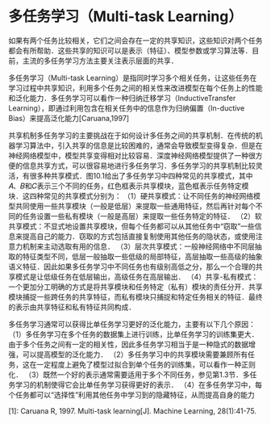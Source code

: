 

<!--
 * @version:
 * @Author:  StevenJokess https://github.com/StevenJokess
 * @Date: 2020-10-14 22:51:45
 * @LastEditors:  StevenJokess https://github.com/StevenJokess
 * @LastEditTime: 2020-10-14 22:57:46
 * @Description:
 * @TODO::
 * @Reference:
-->

# 多任务学习（Multi-task Learning）

如果有两个任务比较相关，它们之间会存在一定的共享知识，这些知识对两个任务都会有所帮助．这些共享的知识可以是表示（特征）、模型参数或学习算法等．目前，主流的多任务学习方法主要关注表示层面的共享．

多任务学习（Multi-task Learning）是指同时学习多个相关任务，让这些任务在学习过程中共享知识，利用多个任务之间的相关性来改进模型在每个任务上的性能和泛化能力．多任务学习可以看作一种归纳迁移学习（InductiveTransfer Learning），即通过利用包含在相关任务中的信息作为归纳偏置（In-ductive Bias）来提高泛化能力[Caruana,1997]


共享机制多任务学习的主要挑战在于如何设计多任务之间的共享机制．在传统的机器学习算法中，引入共享的信息是比较困难的，通常会导致模型变得复杂．但是在神经网络模型中，模型共享变得相对比较容易．深度神经网络模型提供了一种很方便的信息共享方式，可以很容易地进行多任务学习．多任务学习的共享机制比较灵活，有很多种共享模式．图10.1给出了多任务学习中四种常见的共享模式，其中𝐴、𝐵和𝐶表示三个不同的任务，红色框表示共享模块，蓝色框表示任务特定模块．这四种常见的共享模式分别为：
（1）硬共享模式：让不同任务的神经网络模型共同使用一些共享模块（一般是低层）来提取一些通用特征，然后再针对每个不同的任务设置一些私有模块（一般是高层）来提取一些任务特定的特征．
（2）软共享模式：不显式地设置共享模块，但每个任务都可以从其他任务中“窃取”一些信息来提高自己的能力．窃取的方式包括直接复制使用其他任务的隐状态，或使用注意力机制来主动选取有用的信息．
（3）层次共享模式：一般神经网络中不同层抽取的特征类型不同，低层一般抽取一些低级的局部特征，高层抽取一些高级的抽象语义特征．因此如果多任务学习中不同任务也有级别高低之分，那么一个合理的共享模式是让低级任务在低层输出，高级任务在高层输出．
（4）共享-私有模式：一个更加分工明确的方式是将共享模块和任务特定（私有）模块的责任分开．共享模块捕捉一些跨任务的共享特征，而私有模块只捕捉和特定任务相关的特征．最终的表示由共享特征和私有特征共同构成．



多任务学习通常可以获得比单任务学习更好的泛化能力，主要有以下几个原因：
（1）多任务学习在多个任务的数据集上进行训练，比单任务学习的训练集更大．由于多个任务之间有一定的相关性，因此多任务学习相当于是一种隐式的数据增强，可以提高模型的泛化能力．
（2）多任务学习中的共享模块需要兼顾所有任务，这在一定程度上避免了模型过拟合到单个任务的训练集，可以看作一种正则化．
（3）既然一个好的表示通常需要适用于多个不同任务，参见第1.3节．多任务学习的机制使得它会比单任务学习获得更好的表示．
（4）在多任务学习中，每个任务都可以“选择性”利用其他任务中学习到的隐藏特征，从而提高自身的能力

[1]: Caruana R, 1997. Multi-task learning[J]. Machine Learning, 28(1):41-75.
